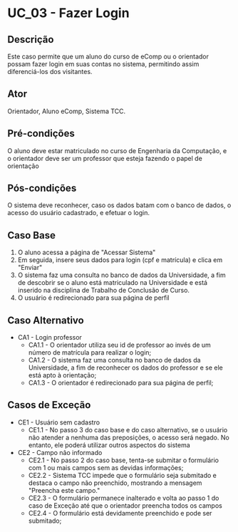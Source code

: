 # UC_03 - Fazer Login

## Descrição
Este caso permite que um aluno do curso de eComp ou o orientador possam fazer login em suas contas no sistema, permitindo assim diferenciá-los dos visitantes.  
## Ator
Orientador, Aluno eComp, Sistema TCC.
## Pré-condições
O aluno deve estar matriculado no curso de Engenharia da Computação, e o orientador deve ser um professor que esteja fazendo o papel de orientação
## Pós-condições
O sistema deve reconhecer, caso os dados batam com o banco de dados, o acesso do usuário cadastrado, e efetuar o login.
## Caso Base
1. O aluno acessa a página de "Acessar Sistema"
2. Em seguida, insere seus dados para login (cpf e matrícula) e clica em "Enviar"
3. O sistema faz uma consulta no banco de dados da Universidade, a fim de descobrir se o aluno está matriculado na Universidade e está inserido na disciplina de Trabalho de Conclusão de Curso.
4. O usuário é redirecionado para sua página de perfil
## Caso Alternativo
* CA1 - Login professor
    * CA1.1 - O orientador utiliza seu id de professor ao invés de um número de matrícula para realizar o login;
    * CA1.2 - O sistema faz uma consulta no banco de dados da Universidade, a fim de reconhecer os dados do professor e se ele está apto à orientação;  
    * CA1.3 - O orientador é redirecionado para sua página de perfil;
## Casos de Exceção
* CE1 - Usuário sem cadastro  
    * CE1.1 - No passo 3 do caso base e do caso alternativo, se o usuário não atender a nenhuma das preposições, o acesso será negado. No entanto, ele poderá utilizar outros aspectos do sistema
* CE2 - Campo não informado
  * CE2.1 - No passo 2 do caso base, tenta-se submitar o formulário com 1 ou mais campos sem as devidas informações;
  * CE2.2 - Sistema TCC impede que o formulário seja submitado e destaca o campo não preenchido, mostrando a mensagem "Preencha este campo."
  * CE2.3 - O formulário permanece inalterado e volta ao passo 1 do caso de Exceção até que o orientador preencha todos os campos
  * CE2.4 - O formulário está devidamente preenchido e pode ser submitado;